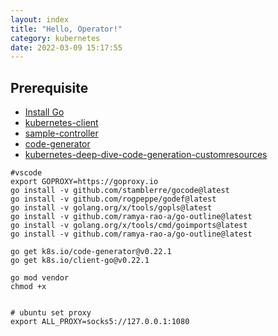 ```yaml
---
layout: index
title: "Hello, Operator!"
category: kubernetes
date: 2022-03-09 15:17:55
---
```


## Prerequisite

- [Install Go](https://go.dev/learn/)
- [kubernetes-client](https://github.com/fabric8io/kubernetes-client)
- [sample-controller](https://github.com/kubernetes/sample-controller)
- [code-generator](https://github.com/kubernetes/code-generator)
- [kubernetes-deep-dive-code-generation-customresources](https://cloud.redhat.com/blog/kubernetes-deep-dive-code-generation-customresources)



```
#vscode
export GOPROXY=https://goproxy.io
go install -v github.com/stamblerre/gocode@latest
go install -v github.com/rogpeppe/godef@latest
go install -v golang.org/x/tools/gopls@latest
go install -v github.com/ramya-rao-a/go-outline@latest
go install -v golang.org/x/tools/cmd/goimports@latest
go install -v github.com/ramya-rao-a/go-outline@latest

go get k8s.io/code-generator@v0.22.1
go get k8s.io/client-go@v0.22.1

go mod vendor
chmod +x 


# ubuntu set proxy
export ALL_PROXY=socks5://127.0.0.1:1080

```